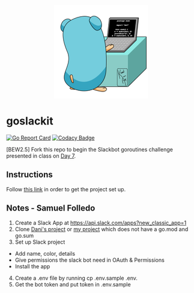 <p align="center">
  <img src="gopher-typing.gif" height="250">
</p>

# goslackit

[![Go Report Card](https://goreportcard.com/badge/github.com/droxey/goslackit)](https://goreportcard.com/report/github.com/droxey/goslackit) [![Codacy Badge](https://api.codacy.com/project/badge/Grade/7ed40f9f3ecf46709879d5fbac28fd9b)](https://www.codacy.com/app/droxey/goslackit?utm_source=github.com&amp;utm_medium=referral&amp;utm_content=droxey/goslackit&amp;utm_campaign=Badge_Grade)

[BEW2.5] Fork this repo to begin the Slackbot goroutines challenge presented in class on [Day 7](https://github.com/Make-School-Courses/BEW-2.5-Strongly-Typed-Ecosystems/blob/master/Lessons/Lesson07.md).

## Instructions

Follow [this link](https://github.com/Make-School-Courses/BEW-2.5-Strongly-Typed-Ecosystems/blob/master/Lessons/Lesson07.md#setup-project) in order to get the project set up.

## Notes - Samuel Folledo

1. Create a Slack App at https://api.slack.com/apps?new_classic_app=1
2. Clone [Dani's project](https://make-school-courses.github.io/BEW-2.5-Strongly-Typed-Languages/#/Lessons/Lesson09) or [my project](https://github.com/SamuelFolledo/EbayDeals-SlackBot/commit/590d63aea54dc9d65d33a799ff3c62695d54974e) which does not have a go.mod and go.sum
3. Set up Slack project
  - Add name, color, details
  - Give permissions the slack bot need in OAuth & Permissions
  - Install the app
4. Create a .env file by running cp .env.sample .env.
5. Get the bot token and put token in .env.sample
